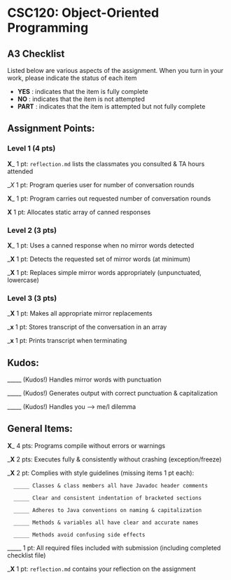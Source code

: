 # CSC120: Object-Oriented Programming
## A3 Checklist

Listed below are various aspects of the assignment.  When you turn in your work, please indicate the status of each item

- **YES** : indicates that the item is fully complete
- **NO** : indicates that the item is not attempted
- **PART** : indicates that the item is attempted but not fully complete


## Assignment Points:

### Level 1 (4 pts)

__X___ 1 pt: `reflection.md` lists the classmates you consulted & TA hours attended

__X_ 1 pt: Program queries user for number of conversation rounds

__X___ 1 pt: Program carries out requested number of conversation rounds

__X__ 1 pt: Allocates static array of canned responses

### Level 2 (3 pts)

__X___ 1 pt: Uses a canned response when no mirror words detected

___X__ 1 pt: Detects the requested set of mirror words (at minimum)

___X__ 1 pt: Replaces simple mirror words appropriately (unpunctuated, lowercase)

### Level 3 (3 pts)

___X__ 1 pt: Makes all appropriate mirror replacements

___x__ 1 pt: Stores transcript of the conversation in an array

___x__ 1 pt: Prints transcript when terminating

## Kudos:

_____ (Kudos!) Handles mirror words with punctuation

_____ (Kudos!) Generates output with correct punctuation & capitalization

_____ (Kudos!) Handles you --> me/I dilemma



## General Items:

__X___ 4 pts: Programs compile without errors or warnings

___X__ 2 pts: Executes fully & consistently without crashing (exception/freeze)

___X__ 2 pt: Complies with style guidelines (missing items 1 pt each):

      _____ Classes & class members all have Javadoc header comments

      _____ Clear and consistent indentation of bracketed sections

      _____ Adheres to Java conventions on naming & capitalization

      _____ Methods & variables all have clear and accurate names

      _____ Methods avoid confusing side effects

_____ 1 pt: All required files included with submission (including completed checklist file)

___X__ 1 pt: `reflection.md` contains your reflection on the assignment
